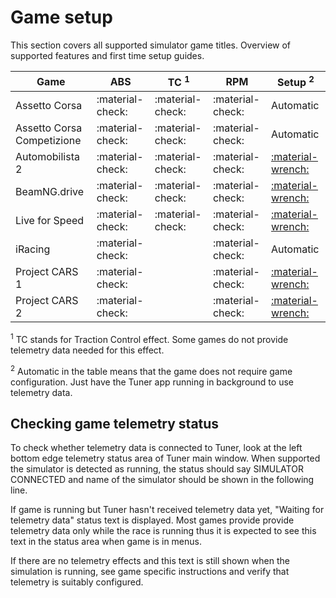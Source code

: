 # Game setup

This section covers all supported simulator game titles. Overview of supported features and first time setup guides.

| Game                       | ABS              | TC <sup>1</sup>  | RPM              | Setup <sup>2</sup>                     |
| -------------------------- | ---------------- | ---------------- | ---------------- | -------------------------------------- |
| Assetto Corsa              | :material-check: | :material-check: | :material-check: | Automatic                              |
| Assetto Corsa Competizione | :material-check: | :material-check: | :material-check: | Automatic                              |
| Automobilista 2            | :material-check: | :material-check: | :material-check: | [:material-wrench:](Automobilista2.md) |
| BeamNG.drive               | :material-check: | :material-check: | :material-check: | [:material-wrench:](BeamNG.md)         |
| Live for Speed             | :material-check: | :material-check: | :material-check: | [:material-wrench:](LFS.md)            |
| iRacing                    | :material-check: |                  | :material-check: | Automatic                              |
| Project CARS 1             | :material-check: |                  | :material-check: | [:material-wrench:](pCARS.md)          |
| Project CARS 2             | :material-check: |                  | :material-check: | [:material-wrench:](pCARS2.md)         |

<sup>1</sup> TC stands for Traction Control effect. Some games do not provide telemetry data needed for this effect.

<sup>2</sup> Automatic in the table means that the game does not require game configuration. Just have the Tuner app running in background to use telemetry data.

## Checking game telemetry status

To check whether telemetry data is connected to Tuner, look at the left bottom edge telemetry status area of Tuner main window. When supported the simulator is detected as running, the status should say SIMULATOR CONNECTED and name of the simulator should be shown in the following line. 

If game is running but Tuner hasn't received telemetry data yet, "Waiting for telemetry data" status text is displayed. Most games provide provide telemetry data only while the race is running thus it is expected to see this text in the status area when game is in menus. 

If there are no telemetry effects and this text is still shown when the simulation is running, see game specific instructions and verify that telemetry is suitably configured.
